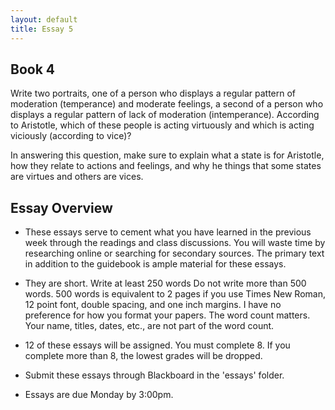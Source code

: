 ```yaml
---
layout: default
title: Essay 5
---
```


## Book 4

Write two portraits, one of a person who displays a regular pattern of moderation (temperance) and moderate feelings, a second of a person who displays a regular pattern of lack of moderation (intemperance). According to Aristotle, which of these people is acting virtuously and which is acting viciously (according to vice)? 

In answering this question, make sure to explain what a state is for Aristotle, how they relate to actions and feelings, and why he things that some states are virtues and others are vices. 

## Essay Overview

+ These essays serve to cement what you have learned in the previous week through the readings and class discussions. You will waste time by researching online or searching for secondary sources. The primary text in addition to the guidebook is ample material for these essays.

+ They are short. Write at least 250 words Do not write more than 500 words. 500 words is equivalent to 2 pages if you use Times New Roman, 12 point font, double spacing, and one inch margins. I have no preference for how you format your papers. The word count matters. Your name, titles, dates, etc., are not part of the word count. 

+ 12 of these essays will be assigned. You must complete 8. If you complete more than 8, the lowest grades will be dropped.

+ Submit these essays through Blackboard in the 'essays' folder. 

+ Essays are due Monday by 3:00pm. 





 